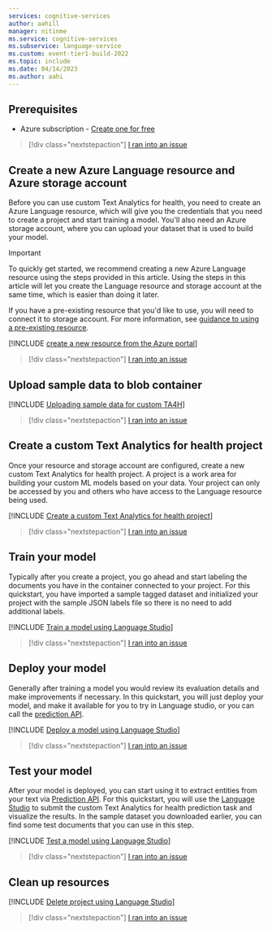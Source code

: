 ```yaml
---
services: cognitive-services
author: aahill
manager: nitinme
ms.service: cognitive-services
ms.subservice: language-service
ms.custom: event-tier1-build-2022
ms.topic: include
ms.date: 04/14/2023
ms.author: aahi
---
```


## Prerequisites

* Azure subscription - [Create one for free](https://azure.microsoft.com/free/cognitive-services)

> [!div class="nextstepaction"]
> <a href="https://microsoft.qualtrics.com/jfe/form/SV_0Cl5zkG3CnDjq6O?PLanguage=Language-studio&Pillar=Language&Product=Custom-text-analytics-for-health&Page=quickstart&Section=Prerequisites" target="_target">I ran into an issue</a>

## Create a new Azure Language resource and Azure storage account

Before you can use custom Text Analytics for health, you need to create an Azure Language resource, which will give you the credentials that you need to create a project and start training a model. You'll also need an Azure storage account, where you can upload your dataset that is used to build your model.

> [!IMPORTANT]
> To quickly get started, we recommend creating a new Azure Language resource using the steps provided in this article. Using the steps in this article will let you create the Language resource and storage account at the same time, which is easier than doing it later.
>
> If you have a pre-existing resource that you'd like to use, you will need to connect it to storage account. For more information, see [guidance to using a pre-existing resource](../../how-to/create-project.md#using-a-pre-existing-language-resource).

[!INCLUDE [create a new resource from the Azure portal](../resource-creation-azure-portal.md)]

> [!div class="nextstepaction"]
> <a href="https://microsoft.qualtrics.com/jfe/form/SV_0Cl5zkG3CnDjq6O?PLanguage=Language-studio&Pillar=Language&Product=Custom-text-analytics-for-health&Page=quickstart&Section=Create-a-new-azure-language-resource-and-storage-account" target="_target">I ran into an issue</a>

## Upload sample data to blob container

[!INCLUDE [Uploading sample data for custom TA4H](blob-storage-upload.md)]

> [!div class="nextstepaction"]
> <a href="https://microsoft.qualtrics.com/jfe/form/SV_0Cl5zkG3CnDjq6O?PLanguage=Language-studio&Pillar=Language&Product=Custom-text-analytics-for-health&Page=quickstart&Section=Upload-sample-data-to-blob-container" target="_target">I ran into an issue</a>

## Create a custom Text Analytics for health project

Once your resource and storage account are configured, create a new custom Text Analytics for health project. A project is a work area for building your custom ML models based on your data. Your project can only be accessed by you and others who have access to the Language resource being used.

[!INCLUDE [Create a custom Text Analytics for health project](../language-studio/create-project.md)]

> [!div class="nextstepaction"]
> <a href="https://microsoft.qualtrics.com/jfe/form/SV_0Cl5zkG3CnDjq6O?PLanguage=Language-studio&Pillar=Language&Product=Custom-text-analytics-for-health&Page=quickstart&Section=Create-custom-named-entity-recognition-project" target="_target">I ran into an issue</a>

## Train your model

Typically after you create a project, you go ahead and start labeling the documents you have in the container connected to your project. For this quickstart, you have imported a sample tagged dataset and initialized your project with the sample JSON labels file so there is no need to add additional labels.

[!INCLUDE [Train a model using Language Studio](../language-studio/train-model.md)]

> [!div class="nextstepaction"]
> <a href="https://microsoft.qualtrics.com/jfe/form/SV_0Cl5zkG3CnDjq6O?PLanguage=Language-studio&Pillar=Language&Product=Custom-text-analytics-for-health&Page=quickstart&Section=Train-model" target="_target">I ran into an issue</a>

## Deploy your model

Generally after training a model you would review its evaluation details and make improvements if necessary. In this quickstart, you will just deploy your model, and make it available for you to try in Language studio, or you can call the [prediction API](https://aka.ms/ct-runtime-swagger).

[!INCLUDE [Deploy a model using Language Studio](../language-studio/deploy-model.md)]

> [!div class="nextstepaction"]
> <a href="https://microsoft.qualtrics.com/jfe/form/SV_0Cl5zkG3CnDjq6O?PLanguage=Language-studio&Pillar=Language&Product=Custom-text-analytics-for-health&Page=quickstart&Section=Deploy-model" target="_target">I ran into an issue</a>


## Test your model

After your model is deployed, you can start using it to extract entities from your text via [Prediction API](https://aka.ms/ct-runtime-swagger). For this quickstart, you will use the [Language Studio](https://aka.ms/LanguageStudio) to submit the custom Text Analytics for health prediction task and visualize the results. In the sample dataset you downloaded earlier, you can find some test documents that you can use in this step.

[!INCLUDE [Test a model using Language Studio](../language-studio/test-model.md)]

> [!div class="nextstepaction"]
> <a href="https://microsoft.qualtrics.com/jfe/form/SV_0Cl5zkG3CnDjq6O?PLanguage=Language-studio&Pillar=Language&Product=Custom-text-analytics-for-health&Page=quickstart&Section=Test-model" target="_target">I ran into an issue</a>

## Clean up resources

[!INCLUDE [Delete project using Language Studio](../language-studio/delete-project.md)]

> [!div class="nextstepaction"]
> <a href="https://microsoft.qualtrics.com/jfe/form/SV_0Cl5zkG3CnDjq6O?PLanguage=Language-studio&Pillar=Language&Product=Custom-text-analytics-for-health&Page=quickstart&Section=Clean-up-projects" target="_target">I ran into an issue</a>
